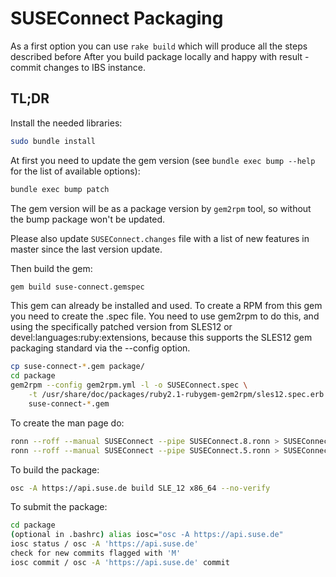 # SUSEConnect Packaging

As a first option you can use `rake build` which will produce all the steps described before
After you build package locally and happy with result - commit changes to IBS instance.

## TL;DR

Install the needed libraries:

```bash
sudo bundle install
```

At first you need to update the gem version (see `bundle exec bump --help` for the list of available options):

```bash
bundle exec bump patch
```

The gem version will be as a package version by `gem2rpm` tool, so without the bump package won't be updated.

Please also update `SUSEConnect.changes` file with a list of new features in master since the last version update.


Then build the gem:

```bash
gem build suse-connect.gemspec
```

This gem can already be installed and used. To create a RPM from this gem you
need to create the .spec file.  You need to use gem2rpm to do this, and using
the specifically patched version from SLES12 or devel:languages:ruby:extensions, because this supports
the SLES12 gem packaging standard via the --config option.

```bash
cp suse-connect-*.gem package/
cd package
gem2rpm --config gem2rpm.yml -l -o SUSEConnect.spec \
    -t /usr/share/doc/packages/ruby2.1-rubygem-gem2rpm/sles12.spec.erb \
    suse-connect-*.gem
```

To create the man page do:

```bash
ronn --roff --manual SUSEConnect --pipe SUSEConnect.8.ronn > SUSEConnect.8 && gzip -f SUSEConnect.8
ronn --roff --manual SUSEConnect --pipe SUSEConnect.5.ronn > SUSEConnect.5 && gzip -f SUSEConnect.5
```


To build the package:

```bash
osc -A https://api.suse.de build SLE_12 x86_64 --no-verify
```

To submit the package:
```bash
cd package
(optional in .bashrc) alias iosc="osc -A https://api.suse.de"
iosc status / osc -A 'https://api.suse.de'
check for new commits flagged with 'M'
iosc commit / osc -A 'https://api.suse.de' commit
```



